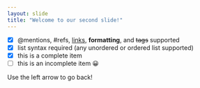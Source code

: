 ```yaml
---
layout: slide
title: "Welcome to our second slide!"
---
```

- [x] @mentions, #refs, [links](), **formatting**, and <del>tags</del> supported
- [x] list syntax required (any unordered or ordered list supported)
- [x] this is a complete item
- [ ] this is an incomplete item
:grinning:

Use the left arrow to go back!
